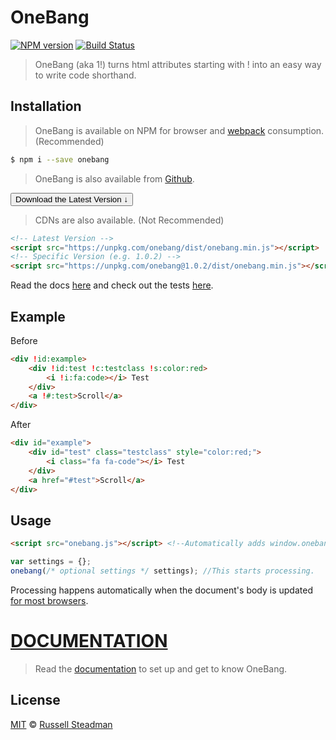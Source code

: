 # OneBang 
[![NPM version](https://nodei.co/npm/onebang.png)](https://npmjs.com/package/onebang)
[![Build Status](https://travis-ci.org/teamtofu/onebang.svg?branch=master)](https://travis-ci.org/teamtofu/onebang)

> OneBang (aka 1!) turns html attributes starting with ! into an easy way to write code shorthand.

## Installation

> OneBang is available on NPM for browser and [webpack](https://webpack.js.org/) consumption. (Recommended)

```sh
$ npm i --save onebang
```

> OneBang is also available from [Github](https://github.com/teamtofu/onebang).

<a href="https://github.com/teamtofu/onebang/releases/latest" target="_blank">
    <button>Download the Latest Version &darr;</button>
</a>

> CDNs are also available. (Not Recommended)

```html
<!-- Latest Version -->
<script src="https://unpkg.com/onebang/dist/onebang.min.js"></script>
<!-- Specific Version (e.g. 1.0.2) -->
<script src="https://unpkg.com/onebang@1.0.2/dist/onebang.min.js"></script>
```

Read the docs [here](https://onebang.js.org/) and check out the tests [here](https://onebang.js.org/test/).

## Example

Before
```html
<div !id:example>
    <div !id:test !c:testclass !s:color:red>
        <i !i:fa:code></i> Test
    </div>
    <a !#:test>Scroll</a>
</div>
```

After
```html
<div id="example">
    <div id="test" class="testclass" style="color:red;">
        <i class="fa fa-code"></i> Test
    </div>
    <a href="#test">Scroll</a>
</div>
```

## Usage

```html
<script src="onebang.js"></script> <!--Automatically adds window.onebang-->
```

```js
var settings = {};
onebang(/* optional settings */ settings); //This starts processing.
```

Processing happens automatically when the document's body is updated [for most browsers](http://caniuse.com/#feat=mutationobserver).

# [DOCUMENTATION](https://onebang.js.org/)

> Read the [documentation](https://onebang.js.org/) to set up and get to know OneBang.

## License

[MIT](https://opensource.org/licenses/MIT) © [Russell Steadman](https://github.com/teamtofu/onebang)